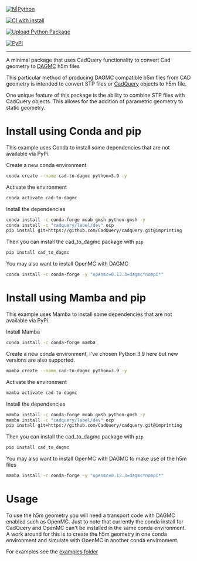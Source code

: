 
[![N|Python](https://www.python.org/static/community_logos/python-powered-w-100x40.png)](https://www.python.org)

[![CI with install](https://github.com/fusion-energy/cad_to_dagmc/actions/workflows/ci_with_install.yml/badge.svg)](https://github.com/fusion-energy/cad_to_dagmc/actions/workflows/ci_with_install.yml)

[![Upload Python Package](https://github.com/fusion-energy/cad_to_dagmc/actions/workflows/python-publish.yml/badge.svg)](https://github.com/fusion-energy/cad_to_dagmc/actions/workflows/python-publish.yml)


[![PyPI](https://img.shields.io/pypi/v/cad_to_dagmc?color=brightgreen&label=pypi&logo=grebrightgreenen&logoColor=green)](https://pypi.org/project/cad_to_dagmc/)

___

A minimal package that uses CadQuery functionality to convert Cad geometry to [DAGMC](https://github.com/svalinn/DAGMC/) h5m files

This particular method of producing DAGMC compatible h5m files from CAD geometry
is intended to convert STP files or [CadQuery](https://cadquery.readthedocs.io) objects to h5m file.

One unique feature of this package is the ability to combine STP files with CadQuery objects.
This allows for the addition of parametric geometry to static geometry.

# Install using Conda and pip

This example uses Conda to install some dependencies that are not available via PyPi.

Create a new conda environment
```bash
conda create --name cad-to-dagmc python=3.9 -y
```

Activate the environment
```bash
conda activate cad-to-dagmc
```

Install the dependencies
```bash
conda install -c conda-forge moab gmsh python-gmsh -y
conda install -c "cadquery/label/dev" ocp
pip install git+https://github.com/CadQuery/cadquery.git@imprinting
```

Then you can install the cad_to_dagmc package with ```pip```
```bash
pip install cad_to_dagmc
```

You may also want to install OpenMC with DAGMC
```bash
conda install -c conda-forge -y "openmc=0.13.3=dagmc*nompi*"
```


# Install using Mamba and pip

This example uses Mamba to install some dependencies that are not available via PyPi.

Install Mamba
```bash
conda install -c conda-forge mamba
```

Create a new conda environment, I've chosen Python 3.9 here but new versions are
also supported.
```bash
mamba create --name cad-to-dagmc python=3.9 -y
```

Activate the environment
```bash
mamba activate cad-to-dagmc
```

Install the dependencies
```bash
mamba install -c conda-forge moab gmsh python-gmsh -y
mamba install -c "cadquery/label/dev" ocp
pip install git+https://github.com/CadQuery/cadquery.git@imprinting
```

Then you can install the cad_to_dagmc package with ```pip```
```bash
pip install cad_to_dagmc
```

You may also want to install OpenMC with DAGMC to make use of the h5m files
```bash
mamba install -c conda-forge -y "openmc=0.13.3=dagmc*nompi*"
```

# Usage

To use the h5m geometry you will need a transport code with DAGMC enabled such as OpenMC.
Just to note that currently the conda install for CadQuery and OpenMC can't be installed in the same conda environment.
A work around for this is to create the h5m geometry in one conda environment and simulate with OpenMC in another conda environment.

For examples see the [examples folder](https://github.com/fusion-energy/cad_to_dagmc/tree/main/examples)
